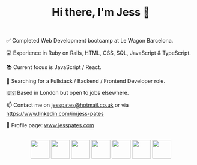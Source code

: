 <h1 align = center> Hi there, I'm Jess 👋 </h1>

<br>

:white_check_mark: Completed Web Development bootcamp at Le Wagon Barcelona. 

:computer: Experience in Ruby on Rails, HTML, CSS, SQL, JavaScript & TypeScript.

:books: Current focus is JavaScript / React. 

:mag_right: Searching for a Fullstack / Backend / Frontend Developer role. 

:es: Based in London but open to jobs elsewhere.

:mailbox: Contact me on jesspates@hotmail.co.uk or via https://www.linkedin.com/in/jess-pates

:thought_balloon: Profile page: www.jesspates.com 

<br>
<section align = center>
<img height=50 src="https://cdn.jsdelivr.net/gh/devicons/devicon/icons/javascript/javascript-original.svg"/> <img height=50 src="https://cdn.jsdelivr.net/gh/devicons/devicon/icons/ruby/ruby-original.svg"/> <img height=50 src="https://cdn.jsdelivr.net/gh/devicons/devicon/icons/html5/html5-original.svg" /> <img height=50 src="https://cdn.jsdelivr.net/gh/devicons/devicon/icons/css3/css3-original.svg" /> <img height=50 src="https://cdn.jsdelivr.net/gh/devicons/devicon/icons/bootstrap/bootstrap-original.svg" /> <img height=50 src="https://cdn.jsdelivr.net/gh/devicons/devicon/icons/typescript/typescript-plain.svg"/> <img height=50 src="https://cdn.jsdelivr.net/gh/devicons/devicon/icons/postgresql/postgresql-original.svg"/>
</section>
